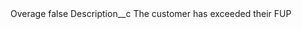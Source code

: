 <?xml version="1.0" encoding="UTF-8"?>
<CustomMetadata xmlns="http://soap.sforce.com/2006/04/metadata" xmlns:xsi="http://www.w3.org/2001/XMLSchema-instance" xmlns:xsd="http://www.w3.org/2001/XMLSchema">
    <label>Overage</label>
    <protected>false</protected>
    <values>
        <field>Description__c</field>
        <value xsi:type="xsd:string">The customer has exceeded their FUP</value>
    </values>
</CustomMetadata>
